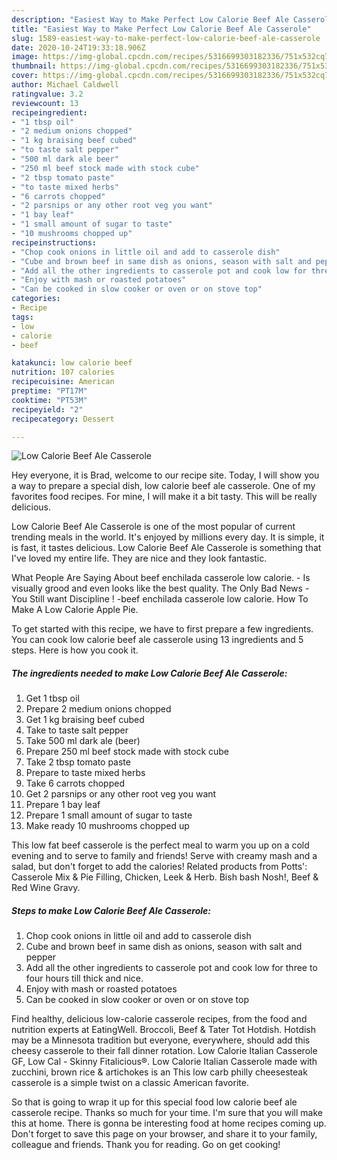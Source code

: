 ```yaml
---
description: "Easiest Way to Make Perfect Low Calorie Beef Ale Casserole"
title: "Easiest Way to Make Perfect Low Calorie Beef Ale Casserole"
slug: 1589-easiest-way-to-make-perfect-low-calorie-beef-ale-casserole
date: 2020-10-24T19:33:18.906Z
image: https://img-global.cpcdn.com/recipes/5316699303182336/751x532cq70/low-calorie-beef-ale-casserole-recipe-main-photo.jpg
thumbnail: https://img-global.cpcdn.com/recipes/5316699303182336/751x532cq70/low-calorie-beef-ale-casserole-recipe-main-photo.jpg
cover: https://img-global.cpcdn.com/recipes/5316699303182336/751x532cq70/low-calorie-beef-ale-casserole-recipe-main-photo.jpg
author: Michael Caldwell
ratingvalue: 3.2
reviewcount: 13
recipeingredient:
- "1 tbsp oil"
- "2 medium onions chopped"
- "1 kg braising beef cubed"
- "to taste salt pepper"
- "500 ml dark ale beer"
- "250 ml beef stock made with stock cube"
- "2 tbsp tomato paste"
- "to taste mixed herbs"
- "6 carrots chopped"
- "2 parsnips or any other root veg you want"
- "1 bay leaf"
- "1 small amount of sugar to taste"
- "10 mushrooms chopped up"
recipeinstructions:
- "Chop cook onions in little oil and add to casserole dish"
- "Cube and brown beef in same dish as onions, season with salt and pepper"
- "Add all the other ingredients to casserole pot and cook low for three to four hours till thick and nice."
- "Enjoy with mash or roasted potatoes"
- "Can be cooked in slow cooker or oven or on stove top"
categories:
- Recipe
tags:
- low
- calorie
- beef

katakunci: low calorie beef 
nutrition: 107 calories
recipecuisine: American
preptime: "PT17M"
cooktime: "PT53M"
recipeyield: "2"
recipecategory: Dessert

---
```



![Low Calorie Beef Ale Casserole](https://img-global.cpcdn.com/recipes/5316699303182336/751x532cq70/low-calorie-beef-ale-casserole-recipe-main-photo.jpg)

Hey everyone, it is Brad, welcome to our recipe site. Today, I will show you a way to prepare a special dish, low calorie beef ale casserole. One of my favorites food recipes. For mine, I will make it a bit tasty. This will be really delicious.

Low Calorie Beef Ale Casserole is one of the most popular of current trending meals in the world. It's enjoyed by millions every day. It is simple, it is fast, it tastes delicious. Low Calorie Beef Ale Casserole is something that I've loved my entire life. They are nice and they look fantastic.

What People Are Saying About beef enchilada casserole low calorie. - Is visually grood and even looks like the best quality. The Only Bad News - You Still want Discipline ! -beef enchilada casserole low calorie. How To Make A Low Calorie Apple Pie.


To get started with this recipe, we have to first prepare a few ingredients. You can cook low calorie beef ale casserole using 13 ingredients and 5 steps. Here is how you cook it.

<!--inarticleads1-->

##### The ingredients needed to make Low Calorie Beef Ale Casserole:

1. Get 1 tbsp oil
1. Prepare 2 medium onions chopped
1. Get 1 kg braising beef cubed
1. Take to taste salt pepper
1. Take 500 ml dark ale (beer)
1. Prepare 250 ml beef stock made with stock cube
1. Take 2 tbsp tomato paste
1. Prepare to taste mixed herbs
1. Take 6 carrots chopped
1. Get 2 parsnips or any other root veg you want
1. Prepare 1 bay leaf
1. Prepare 1 small amount of sugar to taste
1. Make ready 10 mushrooms chopped up


This low fat beef casserole is the perfect meal to warm you up on a cold evening and to serve to family and friends! Serve with creamy mash and a salad, but don&#39;t forget to add the calories! Related products from Potts&#39;: Casserole Mix &amp; Pie Filling, Chicken, Leek &amp; Herb. Bish bash Nosh!, Beef &amp; Red Wine Gravy. 

<!--inarticleads2-->

##### Steps to make Low Calorie Beef Ale Casserole:

1. Chop cook onions in little oil and add to casserole dish
1. Cube and brown beef in same dish as onions, season with salt and pepper
1. Add all the other ingredients to casserole pot and cook low for three to four hours till thick and nice.
1. Enjoy with mash or roasted potatoes
1. Can be cooked in slow cooker or oven or on stove top


Find healthy, delicious low-calorie casserole recipes, from the food and nutrition experts at EatingWell. Broccoli, Beef &amp; Tater Tot Hotdish. Hotdish may be a Minnesota tradition but everyone, everywhere, should add this cheesy casserole to their fall dinner rotation. Low Calorie Italian Casserole GF, Low Cal - Skinny Fitalicious®. Low Calorie Italian Casserole made with zucchini, brown rice &amp; artichokes is an This low carb philly cheesesteak casserole is a simple twist on a classic American favorite. 

So that is going to wrap it up for this special food low calorie beef ale casserole recipe. Thanks so much for your time. I'm sure that you will make this at home. There is gonna be interesting food at home recipes coming up. Don't forget to save this page on your browser, and share it to your family, colleague and friends. Thank you for reading. Go on get cooking!
